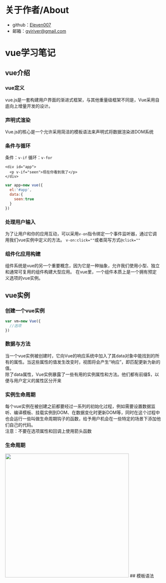 # 关于作者/About
* github：[Eleven007](https://github.com/Eleven007)
* 邮箱：[gyiriver@gmail.com]()

# vue学习笔记
## vue介绍
### vue定义
vue.js是一套构建用户界面的渐进式框架，与其他重量级框架不同是，Vue采用自底向上增量开发的设计。

### 声明式渲染
Vue.js的核心是一个允许采用简洁的模板语法来声明式将数据渲染进DOM系统

### 条件与循环
条件：`v-if` 循环：`v-for`
```vue
<div id="app">
  <p v-if="seen">现在你看到我了</p>
</div>
```
```javascript
var app=new vue({
  el:'#app',
  data:{
    seen:true
  }
})
```
### 处理用户输入
为了让用户和你的应用互动，可以采用`v-on`指令绑定一个事件监听器，通过它调用我们vue实例中定义的方法。
`v-on:click=""`或者简写方式`@click=""`
### 组件化应用构建
组件系统是vue的另一个重要概念，因为它是一种抽象，允许我们使用小型、独立和通常可复用的组件构建大型应用。
在vue里，一个组件本质上是一个拥有预定义选项的vue实例。

## vue实例
### 创建一个vue实例
```javascript
var vm=new Vue({
  //选项
})
```
### 数据与方法
当一个vue实例被创建时，它向Vue的响应系统中加入了其data对象中能找到的所有的属性。当这些属性的值发生改变时，视图将会产生“响应”，即匹配更新为新的值。<br/>
除了data属性，Vue实例暴露了一些有用的实例属性和方法。他们都有前缀$，以便与用户定义的属性区分开来
### 实例生命周期
每个vue实例在被创建之前都要经过一系列的初始化过程，例如需要设置数据监听、编译模板、挂载实例到DOM、在数据变化时更新DOM等，同时在这个过程中也会运行一些叫做生命周期钩子的函数，给予用户机会在一些特定的场景下添加他们自己的代码。<br/>
注意：不要在选项属性和回调上使用箭头函数

### 生命周期
<img src='https://cn.vuejs.org/images/lifecycle.png' width="400">
## 模板语法

